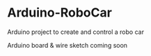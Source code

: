 # Arduino-RoboCar
 Arduino project to create and control a robo car
 
 Arduino board & wire sketch coming soon
